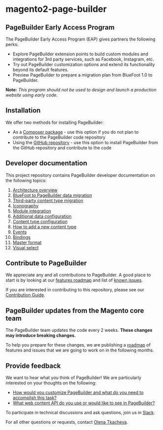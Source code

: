 # magento2-page-builder

## PageBuilder Early Access Program

The PageBuilder Early Access Program (EAP) gives partners the following perks:

* Explore PageBuilder extension points to build custom modules and integrations for 3rd party services, such as Facebook, Instagram, etc.
* Try out PageBuilder customization options and extend its functionality beyond its default features.
* Preview PageBuilder to prepare a migration plan from BlueFoot 1.0 to PageBuilder.
 
**Note:**
*This program should not be used to design and launch a production website using early code.*

## Installation

We offer two methods for installing PageBuilder:

* As a [Composer package] - use this option if you do not plan to contribute to the PageBuilder code repository 
* Using the [GitHub repository] - use this option to install PageBuilder from the GitHub repository and contribute to the code 

[Composer package]: app/code/Magento/PageBuilder/docs/install.md#composer-installation
[GitHub repository]: app/code/Magento/PageBuilder/docs/install.md#github-installation

## Developer documentation

This project repository contains PageBuilder developer documentation on the following topics:

1. [Architecture overview]
1. [BlueFoot to PageBuilder data migration]
1. [Third-party content type migration]
1. [Iconography]
1. [Module integration]
1. [Additional data configuration]
1. [Content type configuration]
1. [How to add a new content type]
1. [Events]
1. [Bindings]
1. [Master format]
1. [Visual select]

[Architecture overview]: app/code/Magento/PageBuilder/docs/architecture-overview.md
[BlueFoot to PageBuilder data migration]: app/code/Magento/PageBuilder/docs/bluefoot-data-migration.md
[Third-party content type migration]: app/code/Magento/PageBuilder/docs/new-content-type-example.md
[Iconography]: app/code/Magento/PageBuilder/docs/iconography.md
[Module integration]: app/code/Magento/PageBuilder/docs/module-integration.md
[Additional data configuration]: app/code/Magento/PageBuilder/docs/custom-configuration.md
[Content type configuration]: app/code/Magento/PageBuilder/docs/content-type-configuration.md
[How to add a new content type]: app/code/Magento/PageBuilder/docs/how-to-add-new-content-type.md
[Events]: app/code/Magento/PageBuilder/docs/events.md
[bindings]: app/code/Magento/PageBuilder/docs/bindings.md
[Master format]: app/code/Magento/PageBuilder/docs/master-format.md
[Visual select]: app/code/Magento/PageBuilder/docs/visual-select.md

## Contribute to PageBuilder

We appreciate any and all contributions to PageBuilder. 
A good place to start is by looking at our [features roadmap] and list of [known issues].

If you are interested in contributing to this repository, please see our [Contribution Guide].

[Contribution Guide]: app/code/Magento/PageBuilder/docs/CONTRIBUTING.md
[features roadmap]: app/code/Magento/PageBuilder/docs/roadmap.md#planned-features-and-functionality
[known issues]: app/code/Magento/PageBuilder/docs/roadmap.md#known-issues

## PageBuilder updates from the Magento core team

The PageBuilder team updates the code every 2 weeks.
**These changes may introduce breaking changes.**

To help you prepare for these changes, we are publishing a [roadmap] of features and issues that we are going to work on in the following months.

[roadmap]: app/code/Magento/PageBuilder/docs/roadmap.md

## Provide feedback

We want to hear what you think of PageBuilder!
We are particularly interested on your thoughts on the following:

* [How would you customize PageBuilder and what do you need to accomplish this task?](https://github.com/magento/magento2-page-builder/issues/57)
* [What web content API do you use or would like to see in PageBuilder?](https://github.com/magento/magento2-page-builder/issues/58)

To participate in technical discussions and ask questions, join us in [Slack].

For all other questions or requests, contact [Olena Tkacheva].

[Slack]: https://magentocommeng.slack.com/
[Olena Tkacheva]: https://magentocommeng.slack.com/messages/@UAFV915FB